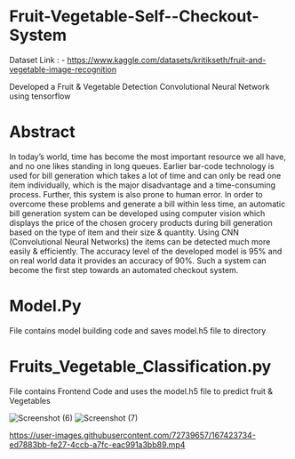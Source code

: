 # Fruit-Vegetable-Self--Checkout-System

Dataset Link : - https://www.kaggle.com/datasets/kritikseth/fruit-and-vegetable-image-recognition


Developed a Fruit & Vegetable Detection Convolutional Neural Network using tensorflow 


# Abstract
In today’s world, time has become the most important resource we all have, and no one likes
standing in long queues. Earlier bar-code technology is used for bill generation which takes a lot
of time and can only be read one item individually, which is the major disadvantage and a
time-consuming process. Further, this system is also prone to human error. In order to
overcome these problems and generate a bill within less time, an automatic bill generation
system can be developed using computer vision which displays the price of the chosen grocery
products during bill generation based on the type of item and their size & quantity. Using CNN
(Convolutional Neural Networks) the items can be detected much more easily & efficiently. The
accuracy level of the developed model is 95% and on real world data it provides an accuracy of
90%. Such a system can become the first step towards an automated checkout system.



# Model.Py
File contains model building code and saves model.h5 file to directory

# Fruits_Vegetable_Classification.py 
File contains Frontend Code and uses the model.h5 file to predict fruit & Vegetables 




![Screenshot (6)](https://user-images.githubusercontent.com/72739657/167422290-2b699f48-f83e-42c2-82d3-c90c1e9eb8aa.png)
![Screenshot (7)](https://user-images.githubusercontent.com/72739657/167422303-8d14ce6a-4488-4597-8876-a7a689662964.png)


https://user-images.githubusercontent.com/72739657/167423734-ed7883bb-fe27-4ccb-a7fc-eac991a3bb89.mp4


